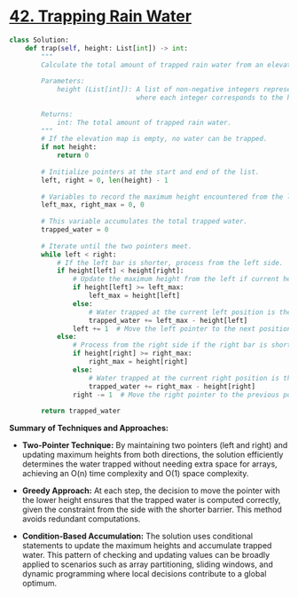 # [42. Trapping Rain Water](https://leetcode.com/problems/trapping-rain-water/description/)

```python
class Solution:
    def trap(self, height: List[int]) -> int:
        """
        Calculate the total amount of trapped rain water from an elevation map.
        
        Parameters:
            height (List[int]): A list of non-negative integers representing the elevation map,
                                where each integer corresponds to the height of a bar.
        
        Returns:
            int: The total amount of trapped rain water.
        """
        # If the elevation map is empty, no water can be trapped.
        if not height:
            return 0
        
        # Initialize pointers at the start and end of the list.
        left, right = 0, len(height) - 1
        
        # Variables to record the maximum height encountered from the left and right sides.
        left_max, right_max = 0, 0
        
        # This variable accumulates the total trapped water.
        trapped_water = 0
        
        # Iterate until the two pointers meet.
        while left < right:
            # If the left bar is shorter, process from the left side.
            if height[left] < height[right]:
                # Update the maximum height from the left if current height is greater.
                if height[left] >= left_max:
                    left_max = height[left]
                else:
                    # Water trapped at the current left position is the difference between the left_max and the current height.
                    trapped_water += left_max - height[left]
                left += 1  # Move the left pointer to the next position.
            else:
                # Process from the right side if the right bar is shorter.
                if height[right] >= right_max:
                    right_max = height[right]
                else:
                    # Water trapped at the current right position is the difference between the right_max and the current height.
                    trapped_water += right_max - height[right]
                right -= 1  # Move the right pointer to the previous position.
        
        return trapped_water
```

**Summary of Techniques and Approaches:**

- **Two-Pointer Technique:** By maintaining two pointers (left and right) and updating maximum heights from both directions, the solution efficiently determines the water trapped without needing extra space for arrays, achieving an O(n) time complexity and O(1) space complexity.

- **Greedy Approach:** At each step, the decision to move the pointer with the lower height ensures that the trapped water is computed correctly, given the constraint from the side with the shorter barrier. This method avoids redundant computations.

- **Condition-Based Accumulation:** The solution uses conditional statements to update the maximum heights and accumulate trapped water. This pattern of checking and updating values can be broadly applied to scenarios such as array partitioning, sliding windows, and dynamic programming where local decisions contribute to a global optimum.